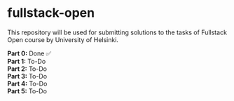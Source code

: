 # fullstack-open
This repository will be used for submitting solutions to the tasks of Fullstack Open course by University of Helsinki.

**Part 0:** Done ✅\
**Part 1:** To-Do\
**Part 2:** To-Do\
**Part 3:** To-Do\
**Part 4:** To-Do\
**Part 5:** To-Do
